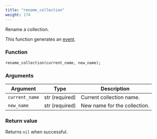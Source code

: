 ```yaml
---
title: "rename_collection"
weight: 174
---
```


Rename a collection.

This function generates an [event](../../overview/events).

### Function
`rename_collection(current_name, new_name);`

### Arguments
Argument | Type | Description
-------- | ---- | -----------
`current_name` | str (required) | Current collection name.
`new_name` | str (required) | New name for the collection.

### Return value
Returns `nil` when successful.

